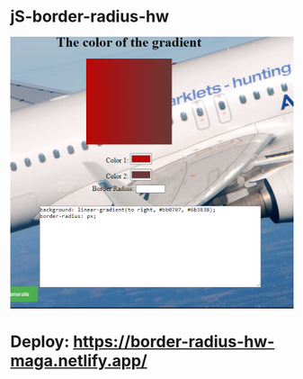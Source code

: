 # jS-border-radius-hw

![Image alt](https://github.com/AndyMagwayer/jS-border-radius-hw/blob/main/Screenshot%202023-09-08%20191929.png)

# Deploy: https://border-radius-hw-maga.netlify.app/


